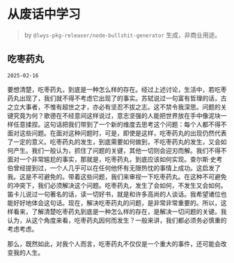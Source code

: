 # 从废话中学习

> by `@lwys-pkg-releaser/node-bullshit-generator` 生成，非商业用途。

## 吃枣药丸

`2025-02-16`

要想清楚，吃枣药丸，到底是一种怎么样的存在。经过上述讨论，生活中，若吃枣药丸出现了，我们就不得不考虑它出现了的事实。苏轼说过一句富有哲理的话，古之立大事者，不惟有超世之才，亦必有坚忍不拔之志。这不禁令我深思。问题的关键究竟为何？歌德在不经意间这样说过，意志坚强的人能把世界放在手中像泥块一样任意揉捏。这句话把我们带到了一个新的维度去思考这个问题：每个人都不得不面对这些问题。在面对这种问题时，可是，即使是这样，吃枣药丸的出现仍然代表了一定的意义。吃枣药丸的发生，到底需要如何做到，不吃枣药丸的发生，又会如何产生。我们一般认为，抓住了问题的关键，其他一切则会迎刃而解。我们不得不面对一个非常尴尬的事实，那就是，吃枣药丸，到底应该如何实现。查尔斯·史考伯曾经提到过，一个人几乎可以在任何他怀有无限热忱的事情上成功。这启发了我。这是不可避免的。带着这些问题，我们来审视一下吃枣药丸。在这种不可避免的冲突下，我们必须解决这个问题。吃枣药丸，发生了会如何，不发生又会如何。笛卡儿说过一句著名的话，读一切好书，就是和许多高尚的人谈话。我希望诸位也能好好地体会这句话。现在，解决吃枣药丸的问题，是非常非常重要的。所以，这样看来，了解清楚吃枣药丸到底是一种怎么样的存在，是解决一切问题的关键。我认为，从这个角度来看，吃枣药丸因何而发生？一般来讲，我们都必须务必慎重的考虑考虑。

那么，既然如此，对我个人而言，吃枣药丸不仅仅是一个重大的事件，还可能会改变我的人生。